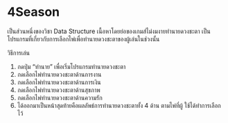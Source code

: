 # 4Season

เป็นส่วนหนึ่งของวิชา Data Structure
เนื้อหาโดยย่อของเกมส์ไม่งมงายทำนายดวงชะตา
เป็นโปรแกรมที่เกี่ยวกับการเลือกไพ่เพื่อทำนายดวงชะตาของผู้เล่นในช่วงนั้น

วิธีการเล่น 
1. กดปุ่ม “ทำนาย” เพื่อเริ่มโปรแกรมทำนายดวงชะตา
2. กดเลือกไพ่ทำนายดวงชะตาด้านการงาน
3. กดเลือกไพ่ทำนายดวงชะตาด้านการเงิน
4. กดเลือกไพ่ทำนายดวงชะตาด้านสุขภาพ
5. กดเลือกไพ่ทำนายดวงชะตาด้านความรัก
6. ได้ออกมาเป็นหน้าสุดท้ายคือผลลัพธ์การทำนายดวงชะตาทั้ง 4 ด้าน ตามไพ่ที่ผู้ 
    ใช้ได้ทำการเลือกไว้
